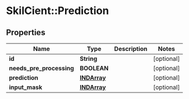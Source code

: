 # SkilCient::Prediction

## Properties
Name | Type | Description | Notes
------------ | ------------- | ------------- | -------------
**id** | **String** |  | [optional] 
**needs_pre_processing** | **BOOLEAN** |  | [optional] 
**prediction** | [**INDArray**](INDArray.md) |  | [optional] 
**input_mask** | [**INDArray**](INDArray.md) |  | [optional] 



